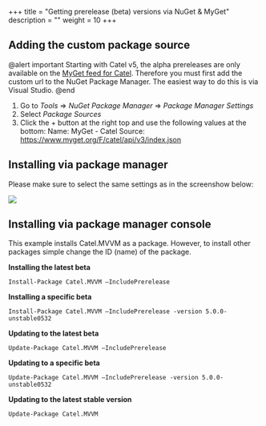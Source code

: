 +++
title = "Getting prerelease (beta) versions via NuGet & MyGet" 
description = ""
weight = 10
+++

## Adding the custom package source

@alert important
Starting with Catel v5, the alpha prereleases are only available on the [MyGet feed for Catel](https://www.myget.org/feed/Packages/catel). Therefore you must first add the custom url to the NuGet Package Manager. The easiest way to do this is via Visual Studio.
@end

1.  Go to *Tools* =\> *NuGet Package Manager* =\> *Package Manager Settings*
2.  Select *Package Sources*
3.  Click the + button at the right top and use the following values at the bottom:
    Name: MyGet - Catel
    Source: <https://www.myget.org/F/catel/api/v3/index.json>

## Installing via package manager

Please make sure to select the same settings as in the screenshow below:

![](../../images/setup-deployment/getting-prerelease-versions-via-nuget/nuget.png)

## Installing via package manager console

This example installs Catel.MVVM as a package. However, to install other packages simple change the ID (name) of the package.

**Installing the latest beta**

```
Install-Package Catel.MVVM –IncludePrerelease
```

**Installing a specific beta**

```
Install-Package Catel.MVVM –IncludePrerelease -version 5.0.0-unstable0532
```

**Updating to the latest beta**

```
Update-Package Catel.MVVM –IncludePrerelease
```

**Updating to a specific beta**

```
Update-Package Catel.MVVM –IncludePrerelease -version 5.0.0-unstable0532
```

**Updating to the latest stable version**

```
Update-Package Catel.MVVM
```
